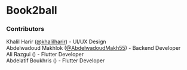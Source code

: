 # Book2ball
*<Slogan>*
### Contributors
Khalil Harir ([@khalilharir](https://github.com/khalilharir)) - UI/UX Design  
Abdelwadoud Makhlok ([@AbdelwadoudMakh55](https://github.com/AbdelwadoudMakh55)) - Backend Developer  
Ali Razgui () - Flutter Developer  
Abdelatif Boukhris () - Flutter Developer  